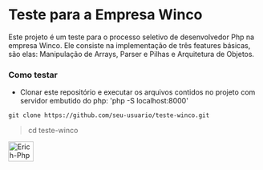 # Teste para a Empresa Winco
Este projeto é um teste para o processo seletivo de desenvolvedor Php na empresa Winco. Ele consiste na implementação de três features básicas, são elas: Manipulação de Arrays, Parser e Pilhas e Arquitetura de Objetos.

### Como testar
- Clonar este repositório e executar os arquivos contidos no projeto com servidor embutido do php: 'php -S localhost:8000'

```
git clone https://github.com/seu-usuario/teste-winco.git
```

> cd teste-winco

<img align="center" alt="Erich-Php" height="40" width="50" src="https://cdn.jsdelivr.net/gh/devicons/devicon@latest/icons/php/php-original.svg">
          

